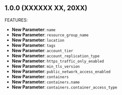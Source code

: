<!-- markdownlint-disable MD041 -->
## 1.0.0 (XXXXXX XX, 20XX)

FEATURES:

- **New Parameter**: `name`
- **New Parameter**: `resource_group_name`
- **New Parameter**: `location`
- **New Parameter**: `tags`
- **New Parameter**: `account_tier`
- **New Parameter**: `account_replication_type`
- **New Parameter**: `https_traffic_only_enabled`
- **New Parameter**: `min_tls_version`
- **New Parameter**: `public_network_access_enabled`
- **New Parameter**: `containers`
- **New Parameter**: `containers.name`
- **New Parameter**: `containers.container_access_type`
